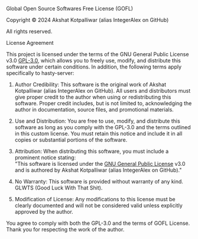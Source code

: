 Global Open Source Softwares Free License (GOFL)

Copyright © 2024 Akshat Kotpalliwar (alias IntegerAlex on GitHub)

All rights reserved.

License Agreement

This project is licensed under the terms of the GNU General Public License v3.0 [GPL-3.0](/GPLV3.md), which allows you to freely use, modify, and distribute this software under certain conditions. In addition, the following terms apply specifically to hasty-server:

1. Author Credibility: This software is the original work of Akshat Kotpalliwar (alias IntegerAlex on GitHub). All users and distributors must give proper credit to the author when using or redistributing this software. Proper credit includes, but is not limited to, acknowledging the author in documentation, source files, and promotional materials.

2. Use and Distribution: You are free to use, modify, and distribute this software as long as you comply with the GPL-3.0 and the terms outlined in this custom license. You must retain this notice and include it in all copies or substantial portions of the software.

3. Attribution: When distributing this software, you must include a prominent notice stating:  
   "This software is licensed under the [GNU General Public License](/GPLV3.md) v3.0 and is authored by Akshat Kotpalliwar (alias IntegerAlex on GitHub)."

4. No Warranty: This software is provided without warranty of any kind. GLWTS (Good Luck With That Shit).

5. Modification of License: Any modifications to this license must be clearly documented and will not be considered valid unless explicitly approved by the author.

You agree to comply with both the GPL-3.0 and the terms of GOFL License. Thank you for respecting the work of the author.

